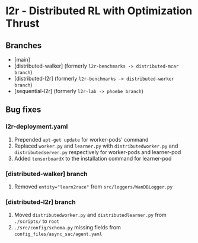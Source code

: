 # l2r - Distributed RL with Optimization Thrust
## Branches
- [main]
- [distributed-walker] (formerly `l2r-benchmarks -> distributed-mcar branch`)
- [distributed-l2r] (formerly `l2r-benchmarks -> distributed-worker branch`)
- [sequential-l2r] (formerly `l2r-lab -> phoebe branch`)


## Bug fixes
### l2r-deployment.yaml
1. Prepended `apt-get update` for worker-pods' command
2. Replaced `worker.py` and `learner.py` with `distributedworker.py` and `distributedserver.py` respectively for worker-pods and learner-pod
3. Added `tensorboardX` to the installation command for learner-pod

### [distributed-walker] branch
1. Removed `entity="learn2race"` from `src/loggers/WanDBLogger.py`

### [distributed-l2r] branch
1. Moved `distributedworker.py` and `distributedlearner.py` from `./scripts/` to `root`
2. `./src/config/schema.py` missing fields from `config_files/async_sac/agent.yaml`
